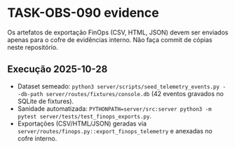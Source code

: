 # TASK-OBS-090 evidence

Os artefatos de exportação FinOps (CSV, HTML, JSON) devem ser enviados apenas para o cofre de evidências interno. Não faça commit de cópias neste repositório.

## Execução 2025-10-28

- Dataset semeado: `python3 server/scripts/seed_telemetry_events.py --db-path server/routes/fixtures/console.db` (42 eventos gravados no SQLite de fixtures).
- Sanidade automatizada: `PYTHONPATH=server/src:server python3 -m pytest server/tests/test_finops_exports.py`.
- Exportações (CSV/HTML/JSON) geradas via `server/routes/finops.py::export_finops_telemetry` e anexadas no cofre interno.
